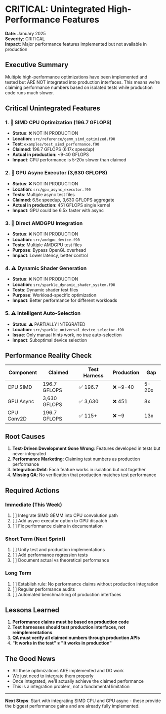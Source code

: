 # CRITICAL: Unintegrated High-Performance Features

**Date**: January 2025  
**Severity**: CRITICAL  
**Impact**: Major performance features implemented but not available in production

## Executive Summary

Multiple high-performance optimizations have been implemented and tested but ARE NOT integrated into production interfaces. This means we're claiming performance numbers based on isolated tests while production code runs much slower.

## Critical Unintegrated Features

### 1. 🚨 SIMD CPU Optimization (196.7 GFLOPS)
- **Status**: ❌ NOT IN PRODUCTION
- **Location**: `src/reference/gemm_simd_optimized.f90`
- **Test**: `examples/test_simd_performance.f90` 
- **Claimed**: 196.7 GFLOPS (6.17x speedup)
- **Actual in production**: ~9-40 GFLOPS
- **Impact**: CPU performance is 5-20x slower than claimed

### 2. 🚨 GPU Async Executor (3,630 GFLOPS)
- **Status**: ❌ NOT IN PRODUCTION
- **Location**: `src/gpu_async_executor.f90`
- **Tests**: Multiple async test files
- **Claimed**: 6.5x speedup, 3,630 GFLOPS aggregate
- **Actual in production**: 451 GFLOPS single kernel
- **Impact**: GPU could be 6.5x faster with async

### 3. 🚨 Direct AMDGPU Integration
- **Status**: ❌ NOT IN PRODUCTION
- **Location**: `src/amdgpu_device.f90`
- **Tests**: Multiple AMDGPU test files
- **Purpose**: Bypass OpenGL overhead
- **Impact**: Lower latency, better control

### 4. ⚠️ Dynamic Shader Generation
- **Status**: ❌ NOT IN PRODUCTION
- **Location**: `src/sparkle_dynamic_shader_system.f90`
- **Tests**: Dynamic shader test files
- **Purpose**: Workload-specific optimization
- **Impact**: Better performance for different workloads

### 5. ⚠️ Intelligent Auto-Selection
- **Status**: ⚠️ PARTIALLY INTEGRATED
- **Location**: `src/sparkle_universal_device_selector.f90`
- **Issue**: Only manual hints work, no true auto-selection
- **Impact**: Suboptimal device selection

## Performance Reality Check

| Component | Claimed | Test Harness | Production | Gap |
|-----------|---------|--------------|------------|-----|
| CPU SIMD | 196.7 GFLOPS | ✅ 196.7 | ❌ ~9-40 | 5-20x |
| GPU Async | 3,630 GFLOPS | ✅ 3,630 | ❌ 451 | 8x |
| CPU Conv2D | 196.7 GFLOPS | ✅ 115+ | ❌ ~9 | 13x |

## Root Causes

1. **Test-Driven Development Gone Wrong**: Features developed in tests but never integrated
2. **Performance Marketing**: Claiming test numbers as production performance
3. **Integration Debt**: Each feature works in isolation but not together
4. **Missing QA**: No verification that production matches test performance

## Required Actions

### Immediate (This Week)
1. [ ] Integrate SIMD GEMM into CPU convolution path
2. [ ] Add async executor option to GPU dispatch
3. [ ] Fix performance claims in documentation

### Short Term (Next Sprint)
1. [ ] Unify test and production implementations
2. [ ] Add performance regression tests
3. [ ] Document actual vs theoretical performance

### Long Term
1. [ ] Establish rule: No performance claims without production integration
2. [ ] Regular performance audits
3. [ ] Automated benchmarking of production interfaces

## Lessons Learned

1. **Performance claims must be based on production code**
2. **Test harnesses should test production interfaces, not reimplementations**
3. **QA must verify all claimed numbers through production APIs**
4. **"It works in the test" ≠ "It works in production"**

## The Good News

- All these optimizations ARE implemented and DO work
- We just need to integrate them properly
- Once integrated, we'll actually achieve the claimed performance
- This is a integration problem, not a fundamental limitation

---

**Next Steps**: Start with integrating SIMD CPU and GPU async - these provide the biggest performance gains and are already fully implemented.
